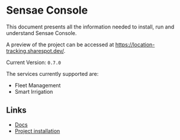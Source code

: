 # Sensae Console

This document presents all the information needed to install, run and understand Sensae Console.

A preview of the project can be accessed at <https://location-tracking.sharespot.dev/>.

Current Version: `0.7.0`

The services currently supported are:

- Fleet Management
- Smart Irrigation

## Links

- [Docs](docs/README.md)
- [Project installation](project/README.md)
